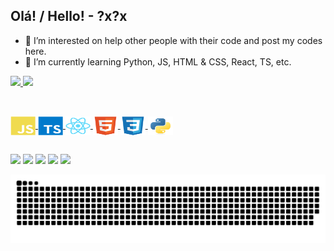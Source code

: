 ## Olá! / Hello! - ?x?x


- 👀 I’m interested on help other people with their code and post my codes here. 
- 🌱 I’m currently learning Python, JS, HTML & CSS, React, TS, etc.

 <div>
  <a href="https://github.com/otaviorzx">
  <img height="180em" src="https://github-readme-stats.vercel.app/api?username=otaviorzx&show_icons=true&theme=github_dark&include_all_commits=true&count_private=true"/>
  <img height="180em" src="https://github-readme-stats.vercel.app/api/top-langs/?username=otaviorzx&layout=compact&langs_count=7&theme=github_dark"/>
</div>
  
  ##
  
<div style="display: inline_block"><br>
  <img align="center" alt="X-Js" height="30" width="40" src="https://raw.githubusercontent.com/devicons/devicon/master/icons/javascript/javascript-plain.svg">
  <img align="center" alt="X-Ts" height="30" width="40" src="https://raw.githubusercontent.com/devicons/devicon/master/icons/typescript/typescript-plain.svg">
  <img align="center" alt="X-React" height="30" width="40" src="https://raw.githubusercontent.com/devicons/devicon/master/icons/react/react-original.svg">
  <img align="center" alt="X-HTML" height="30" width="40" src="https://raw.githubusercontent.com/devicons/devicon/master/icons/html5/html5-original.svg">
  <img align="center" alt="X-CSS" height="30" width="40" src="https://raw.githubusercontent.com/devicons/devicon/master/icons/css3/css3-original.svg">
  <img align="center" alt="X-Python" height="30" width="40" src="https://raw.githubusercontent.com/devicons/devicon/master/icons/python/python-original.svg">
</div>
  
  ##
  
  <div> 
  <a href="https://discord.gg/pDbY76q8Qf" target="_blank"><img src="https://img.shields.io/badge/Discord-7289DA?style=for-the-badge&logo=discord&logoColor=white" target="_blank"></a> 
  <a href = "otaviopavoni0@gmail.com"><img src="https://img.shields.io/badge/-Gmail-%23333?style=for-the-badge&logo=gmail&logoColor=white" target="_blank"></a>
  <a href = "https://t.me/otaviorzx"><img src=https://img.shields.io/badge/Telegram-2CA5E0?style=for-the-badge&logo=telegram&logoColor=white" target="_blank"></a>
  <a href = "https://wa.me/5514991783263"><img src=https://img.shields.io/badge/WhatsApp-25D366?style=for-the-badge&logo=whatsapp&logoColor=white" target="_blank"></a>
  <a href = "https://www.reddit.com/user/otaviorzx"><img src=https://img.shields.io/badge/Reddit-FF4500?style=for-the-badge&logo=reddit&logoColor=white" target="_blank"></a>
   
  ![Snake animation](https://github.com/otaviorzx/otaviorzx/blob/output/github-contribution-grid-snake.svg)
 
</div>
